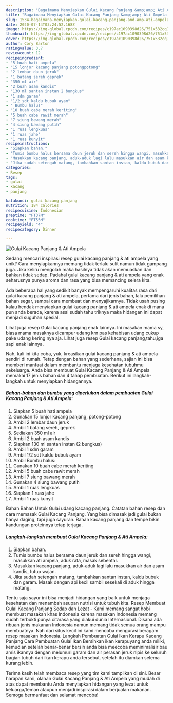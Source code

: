 ```yaml
---
description: "Bagaimana Menyiapkan Gulai Kacang Panjang &amp;amp; Ati Ampela Anti Gagal"
title: "Bagaimana Menyiapkan Gulai Kacang Panjang &amp;amp; Ati Ampela Anti Gagal"
slug: 1534-bagaimana-menyiapkan-gulai-kacang-panjang-and-amp-ati-ampela-anti-gagal
date: 2020-07-14T03:24:52.168Z
image: https://img-global.cpcdn.com/recipes/c197ac1090398d26/751x532cq70/gulai-kacang-panjang-ati-ampela-foto-resep-utama.jpg
thumbnail: https://img-global.cpcdn.com/recipes/c197ac1090398d26/751x532cq70/gulai-kacang-panjang-ati-ampela-foto-resep-utama.jpg
cover: https://img-global.cpcdn.com/recipes/c197ac1090398d26/751x532cq70/gulai-kacang-panjang-ati-ampela-foto-resep-utama.jpg
author: Cory Barton
ratingvalue: 3.7
reviewcount: 12
recipeingredient:
- "5 buah hati ampela"
- "15 lonjor kacang panjang potongpotong"
- "2 lembar daun jeruk"
- "1 batang sereh geprek"
- "350 ml air"
- "2 buah asam kandis"
- "130 ml santan instan 2 bungkus"
- "1 sdm garam"
- "1/2 sdt kaldu bubuk ayam"
- " Bumbu halus"
- "10 buah cabe merah keriting"
- "5 buah cabe rawit merah"
- "7 siung bawang merah"
- "4 siung bawang putih"
- "1 ruas lengkuas"
- "1 ruas jahe"
- "1 ruas kunyit"
recipeinstructions:
- "Siapkan bahan."
- "Tumis bumbu halus bersama daun jeruk dan sereh hingga wangi, masukkan ati ampela, aduk rata, masak sebentar."
- "Masukkan kacang panjang, aduk-aduk lagi lalu masukkan air dan asam kandis, tutup wajan."
- "Jika sudah setengah matang, tambahkan santan instan, kaldu bubuk dan garam. Masak dengan api kecil sambil sesekali di aduk hingga matang."
categories:
- Resep
tags:
- gulai
- kacang
- panjang

katakunci: gulai kacang panjang 
nutrition: 184 calories
recipecuisine: Indonesian
preptime: "PT37M"
cooktime: "PT55M"
recipeyield: "4"
recipecategory: Dinner

---
```



![Gulai Kacang Panjang &amp; Ati Ampela](https://img-global.cpcdn.com/recipes/c197ac1090398d26/751x532cq70/gulai-kacang-panjang-ati-ampela-foto-resep-utama.jpg)

Sedang mencari inspirasi resep gulai kacang panjang &amp; ati ampela yang unik? Cara menyiapkannya memang tidak terlalu sulit namun tidak gampang juga. Jika keliru mengolah maka hasilnya tidak akan memuaskan dan bahkan tidak sedap. Padahal gulai kacang panjang &amp; ati ampela yang enak seharusnya punya aroma dan rasa yang bisa memancing selera kita.

Ada beberapa hal yang sedikit banyak mempengaruhi kualitas rasa dari gulai kacang panjang &amp; ati ampela, pertama dari jenis bahan, lalu pemilihan bahan segar, sampai cara membuat dan menyajikannya. Tidak usah pusing kalau hendak menyiapkan gulai kacang panjang &amp; ati ampela enak di mana pun anda berada, karena asal sudah tahu triknya maka hidangan ini dapat menjadi suguhan spesial.

Lihat juga resep Gulai kacang panjang enak lainnya. Ini masakan mama sy, biasa mama masaknya dicampur udang krn pas kehabisan udang cukup pake udang kering nya aja. Lihat juga resep Gulai kacang panjang,tahu,iga sapi enak lainnya.


Nah, kali ini kita coba, yuk, kreasikan gulai kacang panjang &amp; ati ampela sendiri di rumah. Tetap dengan bahan yang sederhana, sajian ini bisa memberi manfaat dalam membantu menjaga kesehatan tubuhmu sekeluarga. Anda bisa membuat Gulai Kacang Panjang &amp; Ati Ampela memakai 17 jenis bahan dan 4 tahap pembuatan. Berikut ini langkah-langkah untuk menyiapkan hidangannya.

<!--inarticleads1-->

##### Bahan-bahan dan bumbu yang diperlukan dalam pembuatan Gulai Kacang Panjang &amp; Ati Ampela:

1. Siapkan 5 buah hati ampela
1. Gunakan 15 lonjor kacang panjang, potong-potong
1. Ambil 2 lembar daun jeruk
1. Ambil 1 batang sereh, geprek
1. Sediakan 350 ml air
1. Ambil 2 buah asam kandis
1. Siapkan 130 ml santan instan (2 bungkus)
1. Ambil 1 sdm garam
1. Ambil 1/2 sdt kaldu bubuk ayam
1. Ambil  Bumbu halus:
1. Gunakan 10 buah cabe merah keriting
1. Ambil 5 buah cabe rawit merah
1. Ambil 7 siung bawang merah
1. Gunakan 4 siung bawang putih
1. Ambil 1 ruas lengkuas
1. Siapkan 1 ruas jahe
1. Ambil 1 ruas kunyit


Bahan Bahan Untuk Gulai udang kacang panjang. Catatan bahan resep dan cara memasak Gulai Kacang Panjang. Yang bisa dimasak jadi gulai bukan hanya daging, tapi juga sayuran. Bahan kacang panjang dan tempe bikin kandungan proteinnya tetap terjaga. 

<!--inarticleads2-->

##### Langkah-langkah membuat Gulai Kacang Panjang &amp; Ati Ampela:

1. Siapkan bahan.
1. Tumis bumbu halus bersama daun jeruk dan sereh hingga wangi, masukkan ati ampela, aduk rata, masak sebentar.
1. Masukkan kacang panjang, aduk-aduk lagi lalu masukkan air dan asam kandis, tutup wajan.
1. Jika sudah setengah matang, tambahkan santan instan, kaldu bubuk dan garam. Masak dengan api kecil sambil sesekali di aduk hingga matang.


Tentu saja sayur ini bisa menjadi hidangan yang baik untuk menjaga kesehatan dan menambah asupan nutrisi untuk tubuh kita. Resep Membuat Gulai Kacang Panjang Sedap dan Lezat - Kami memang sangat hobi membuat masakan khas Indonesia karena masakan Indonesia memang sudah terbukti punya citarasa yang diakui dunia Internasional. Disana ada ribuan jenis makanan Indonesia namun memang tidak semua orang mampu membuatnya. Nah dari situs kecil ini kami mencoba mengurasi beragam resep masakan Indonesia. Langkah Pembuatan Gulai Ikan Kerapu Kacang Panjang Cara Pembuatan Gulai Ikan Bersihkan ikan kerapuyang anda miliki, kemudian setelah benar-benar bersih anda bisa meecoba meminimalisir bau amis ikannya dengan melumuri garam dan air perasan jeruk nipis ke seluruh bagian tubuh dari ikan kerapu anda tersebut. setelah itu diamkan selema kurang lebih. 

Terima kasih telah membaca resep yang tim kami tampilkan di sini. Besar harapan kami, olahan Gulai Kacang Panjang &amp; Ati Ampela yang mudah di atas dapat membantu Anda menyiapkan hidangan yang lezat untuk keluarga/teman ataupun menjadi inspirasi dalam berjualan makanan. Semoga bermanfaat dan selamat mencoba!
